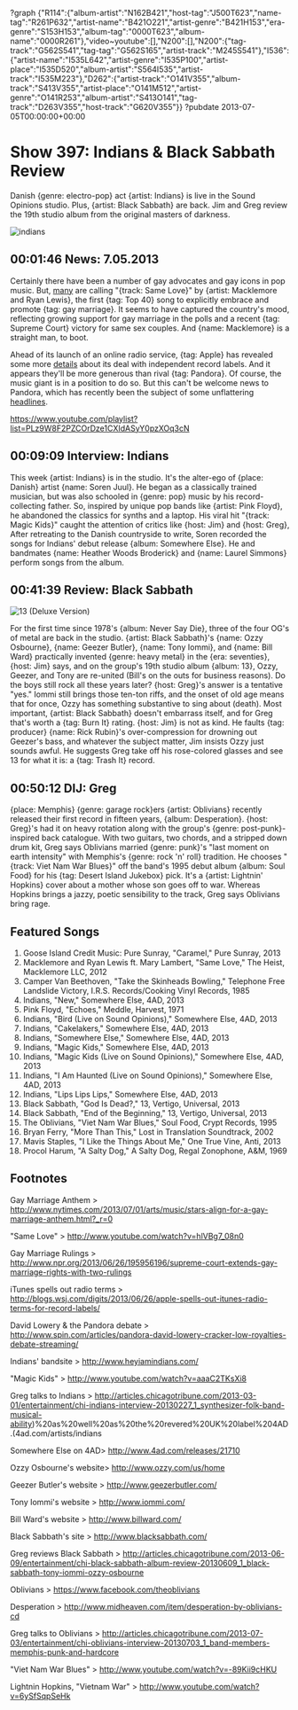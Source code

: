 ?graph {"R114":{"album-artist":"N162B421","host-tag":"J500T623","name-tag":"R261P632","artist-name":"B421O221","artist-genre":"B421H153","era-genre":"S153H153","album-tag":"0000T623","album-name":"0000R261"},"video~youtube":[],"N200":[],"N200":{"tag-track":"G562S541","tag-tag":"G562S165","artist-track":"M245S541"},"I536":{"artist-name":"I535L642","artist-genre":"I535P100","artist-place":"I535D520","album-artist":"S564I535","artist-track":"I535M223"},"D262":{"artist-track":"O141V355","album-track":"S413V355","artist-place":"O141M512","artist-genre":"O141R253","album-artist":"S413O141","tag-track":"D263V355","host-track":"G620V355"}}
?pubdate 2013-07-05T00:00:00+00:00

# Show 397: Indians & Black Sabbath Review
Danish {genre: electro-pop} act {artist: Indians} is live in the Sound Opinions studio. Plus, {artist: Black Sabbath} are back. Jim and Greg review the 19th studio album from the original masters of darkness.

![indians](http://static.soundopinions.org/images/2013/indians.jpg)

## 00:01:46 News: 7.05.2013
Certainly there have been a number of gay advocates and gay icons in pop music. But, [many](http://www.nytimes.com/2013/07/01/arts/music/stars-align-for-a-gay-marriage-anthem.html?_r=0) are calling "{track: Same Love}" by {artist: Macklemore and Ryan Lewis}, the first {tag: Top 40} song to explicitly embrace and promote {tag: gay marriage}. It seems to have captured the country's mood, reflecting growing support for gay marriage in the polls and a recent {tag: Supreme Court} victory for same sex couples. And {name: Macklemore} is a straight man, to boot.

Ahead of its launch of an online radio service, {tag: Apple} has revealed some more [details](http://blogs.wsj.com/digits/2013/06/26/apple-spells-out-itunes-radio-terms-for-record-labels/) about its deal with independent record labels. And it appears they'll be more generous than rival {tag: Pandora}. Of course, the music giant is in a position to do so. But this can't be welcome news to Pandora, which has recently been the subject of some unflattering [headlines](headlines).

https://www.youtube.com/playlist?list=PLz9W8F2PZCOrDze1CXIdASyY0pzXOq3cN

## 00:09:09 Interview: Indians
This week {artist: Indians} is in the studio. It's the alter-ego of {place: Danish} artist {name: Soren Juul}. He began as a classically trained musician, but was also schooled in {genre: pop} music by his record-collecting father. So, inspired by unique pop bands like {artist: Pink Floyd}, he abandoned the classics for synths and a laptop. His viral hit "{track: Magic Kids}" caught the attention of critics like {host: Jim} and {host: Greg}, After retreating to the Danish countryside to write, Soren recorded the songs for Indians' debut release {album: Somewhere Else}. He and bandmates {name: Heather Woods Broderick} and {name: Laurel Simmons} perform songs from the album.

## 00:41:39 Review: Black Sabbath
![13 (Deluxe Version)](http://is5.mzstatic.com/image/thumb/Music/v4/67/29/9d/67299dff-71d4-a847-b803-5c8bcf252d49/source/600x600bb.jpg "165907/633814827")

For the first time since 1978's {album: Never Say Die}, three of the four OG's of metal are back in the studio. {artist: Black Sabbath}'s {name: Ozzy Osbourne}, {name: Geezer Butler}, {name: Tony Iommi}, and {name: Bill Ward} practically invented {genre: heavy metal} in the {era: seventies}, {host: Jim} says, and on the group's 19th studio album {album: 13}, Ozzy, Geezer, and Tony are re-united (Bill's on the outs for business reasons). Do the boys still rock all these years later? {host: Greg}'s answer is a tentative "yes." Iommi still brings those ten-ton riffs, and the onset of old age means that for once, Ozzy has something substantive to sing about (death). Most important, {artist: Black Sabbath} doesn't embarrass itself, and for Greg that's worth a {tag: Burn It} rating. {host: Jim} is not as kind. He faults {tag: producer} {name: Rick Rubin}'s over-compression for drowning out Geezer's bass, and whatever the subject matter, Jim insists Ozzy just sounds awful. He suggests Greg take off his rose-colored glasses and see 13 for what it is: a {tag: Trash It} record.

## 00:50:12 DIJ: Greg
{place: Memphis} {genre: garage rock}ers {artist: Oblivians} recently released their first record in fifteen years, {album: Desperation}. {host: Greg}'s had it on heavy rotation along with the group's {genre: post-punk}-inspired back catalogue. With two guitars, two chords, and a stripped down drum kit, Greg says Oblivians married {genre: punk}'s "last moment on earth intensity" with Memphis's {genre: rock 'n' roll} tradition. He chooses "{track: Viet Nam War Blues}" off the band's 1995 debut album {album: Soul Food} for his {tag: Desert Island Jukebox} pick. It's a {artist: Lightnin' Hopkins} cover about a mother whose son goes off to war. Whereas Hopkins brings a jazzy, poetic sensibility to the track, Greg says Oblivians bring rage.

## Featured Songs
1. Goose Island Credit Music: Pure Sunray, "Caramel," Pure Sunray, 2013
2. Macklemore and Ryan Lewis ft. Mary Lambert, "Same Love," The Heist, Macklemore LLC, 2012
3. Camper Van Beethoven, "Take the Skinheads Bowling," Telephone Free Landslide Victory, I.R.S. Records/Cooking Vinyl Records, 1985
4. Indians, "New," Somewhere Else, 4AD, 2013
5. Pink Floyd, "Echoes," Meddle, Harvest, 1971
6. Indians, "Bird (Live on Sound Opinions)," Somewhere Else, 4AD, 2013
7. Indians, "Cakelakers," Somewhere Else, 4AD, 2013
8. Indians, "Somewhere Else," Somewhere Else, 4AD, 2013
9. Indians, "Magic Kids," Somewhere Else, 4AD, 2013
10. Indians, "Magic Kids (Live on Sound Opinions)," Somewhere Else, 4AD, 2013
11. Indians, "I Am Haunted (Live on Sound Opinions)," Somewhere Else, 4AD, 2013
12. Indians, "Lips Lips Lips," Somewhere Else, 4AD, 2013
13. Black Sabbath, "God Is Dead?," 13, Vertigo, Universal, 2013
14. Black Sabbath, "End of the Beginning," 13, Vertigo, Universal, 2013
15. The Oblivians, "Viet Nam War Blues," Soul Food, Crypt Records, 1995
16. Bryan Ferry, "More Than This," Lost in Translation Soundtrack, 2002
17. Mavis Staples, "I Like the Things About Me," One True Vine, Anti, 2013
18. Procol Harum, "A Salty Dog," A Salty Dog, Regal Zonophone, A&M, 1969

## Footnotes
Gay Marriage Anthem > http://www.nytimes.com/2013/07/01/arts/music/stars-align-for-a-gay-marriage-anthem.html?_r=0

"Same Love" > http://www.youtube.com/watch?v=hlVBg7_08n0

Gay Marriage Rulings > http://www.npr.org/2013/06/26/195956196/supreme-court-extends-gay-marriage-rights-with-two-rulings

iTunes spells out radio terms > http://blogs.wsj.com/digits/2013/06/26/apple-spells-out-itunes-radio-terms-for-record-labels/

David Lowery & the Pandora debate > http://www.spin.com/articles/pandora-david-lowery-cracker-low-royalties-debate-streaming/

Indians' bandsite > http://www.heyiamindians.com/

"Magic Kids" > http://www.youtube.com/watch?v=aaaC2TKsXi8

Greg talks to Indians > http://articles.chicagotribune.com/2013-03-01/entertainment/chi-indians-interview-20130227_1_synthesizer-folk-band-musical-ability)%20as%20well%20as%20the%20revered%20UK%20label%204AD.(4ad.com/artists/indians

Somewhere Else  on 4AD> http://www.4ad.com/releases/21710

Ozzy Osbourne's website> http://www.ozzy.com/us/home

Geezer Butler's website > http://www.geezerbutler.com/

Tony Iommi's website > http://www.iommi.com/

Bill Ward's website > http://www.billward.com/

Black Sabbath's site > http://www.blacksabbath.com/

Greg reviews Black Sabbath > http://articles.chicagotribune.com/2013-06-09/entertainment/chi-black-sabbath-album-review-20130609_1_black-sabbath-tony-iommi-ozzy-osbourne

Oblivians > https://www.facebook.com/theoblivians

Desperation > http://www.midheaven.com/item/desperation-by-oblivians-cd

Greg talks to Oblivians > http://articles.chicagotribune.com/2013-07-03/entertainment/chi-oblivians-interview-20130703_1_band-members-memphis-punk-and-hardcore

"Viet Nam War Blues" > http://www.youtube.com/watch?v=-89Kii9cHKU

Lightnin Hopkins, "Vietnam War" > http://www.youtube.com/watch?v=6ySfSqpSeHk
